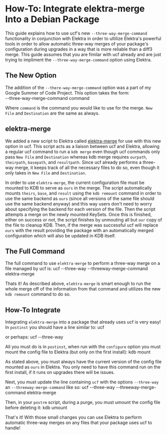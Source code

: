 # How-To: Integrate elektra-merge Into a Debian Package #

This guide explains how to use ucf's new `--three-way-merge-command` functionality in
conjunction with Elektra in order to ultilize Elektra's powerful tools in order to allow
automatic three-way merges of your package's configuration during upgrades in a way
that is more reliable than a diff3 merge.  This guide assumes that you are fimilar with
ucf already and are just trying to impliment the `--three-way-merge-command` option
using Elektra.

## The New Option ##

The addition of the `--there-way-merge-command` option was a part of my Google
Summer of Code Project. This option takes the form:  
	--three-way-merge-command command  <New File> <Destination>
	
Where `command` is the command you would like to use for the merge. `New File` and
`Destination` are the same as always. 

## elektra-merge ##

We added a new script to Elektra called [elektra-merge](script/elektra-merge) for use with
this new option in ucf. This script acts as a liaison between ucf and Elektra, allowing a regular
ucf command to run a `kdb merge` even though ucf commands only pass `New File` and 
`Destination` whereas kdb merge requires `ourpath`, `theirpath`, `basepath`, and `resultpath`.
Since ucf already performs a three-way merge, it keeps track of all the necessary files to do
so, even though it only takes in `New File` and `Destination`. 

In order to use `elektra-merge`, the current configuration file must be mounted to KDB to
serve as `ours` in the merge. The script automatically mounts `theirs`, `base`, and `result` 
using the `kdb remount` command in order to use the same backend as `ours` (since all versions
of the same file should use the same backend anyway) and this way users don't need to worry
about specifying the backend for each version of the file. Then the script attempts a merge 
on the newly mounted KeySets. Once this is finished, either on success or not, the script finishes
by unmouting all but `our` copy of the file to cleanup KDB. Then, if the merge was successful ucf
will replace `ours` with the result providing the package with an automatically merged 
configuration which will also be updated in KDB itself. 

## The Full Command ##

The full command to use `elektra-merge` to perform a three-way merge on a file managed
by ucf is:
	ucf --three-way --threeway-merge-command elektra-merge <New File> <Destination>
	
Thats it! As described above, `elektra-merge` is smart enough to run the whole merge off
of the information from that command and utilizes the new `kdb remount` command to
do so. 

## How-To Integrate ##

Integrating `elektra-merge` into a package that already uses ucf is very easy! In `postinst` you
should have a line similar to:
	ucf <New File> <Destination>
	
or perhaps:
	ucf --three-way <New File> <Destination>
	
All you must do is in `postinst`, when run with the `configure` option you must mount the
config file to Elektra (but only on the first install):
	kdb mount <New File> <Mouting Destination> <Backend>
	
As stated above, you must always have the current version of the config file mounted as `ours` in Elektra. You only
need to have this command run on the first install, if it runs on upgrades there will be issues.

Next, you must update the line containing `ucf` with the options `--three-way` an `--threeway-merge-command` like so:
	ucf --three-way --threeway-merge-command elektra-merge <New File> <Destination>
	
Then, in your `postrm` script, during a purge, you must umount the config file before deleting it:
	kdb umount <name>

That's it! With those small changes you can use Elektra to perform automatic three-way merges on any files
that your package uses ucf to handle!